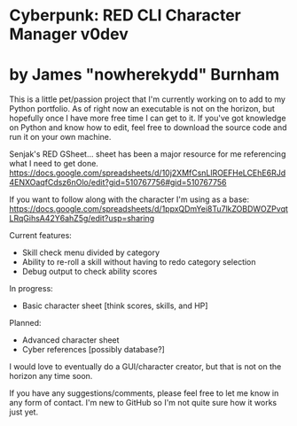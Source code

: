 # Cyberpunk: RED CLI Character Manager v0dev
# by James "nowherekydd" Burnham

This is a little pet/passion project that I'm currently working on to add to my Python portfolio. As of right now an executable is not on the horizon, but hopefully once I have more free time I can get to it. If you've got knowledge on Python and know how to edit, feel free to download the source code and run it on your own machine.

Senjak's RED GSheet... sheet has been a major resource for me referencing what I need to get done.
https://docs.google.com/spreadsheets/d/10j2XMfCsnLlROEFHeLCEhE6RJd4ENXOaqfCdsz6nOlo/edit?gid=510767756#gid=510767756

If you want to follow along with the character I'm using as a base:
https://docs.google.com/spreadsheets/d/1ppxQDmYei8Tu7lkZOBDWOZPvqtLRqGihsA42Y6ahZ5g/edit?usp=sharing

Current features:
- Skill check menu divided by category
- Ability to re-roll a skill without having to redo category selection
- Debug output to check ability scores

In progress:
- Basic character sheet [think scores, skills, and HP]

Planned:
- Advanced character sheet
- Cyber references [possibly database?]

I would love to eventually do a GUI/character creator, but that is not on the horizon any time soon.

If you have any suggestions/comments, please feel free to let me know in any form of contact. I'm new to GitHub so I'm not quite sure how it works just yet.